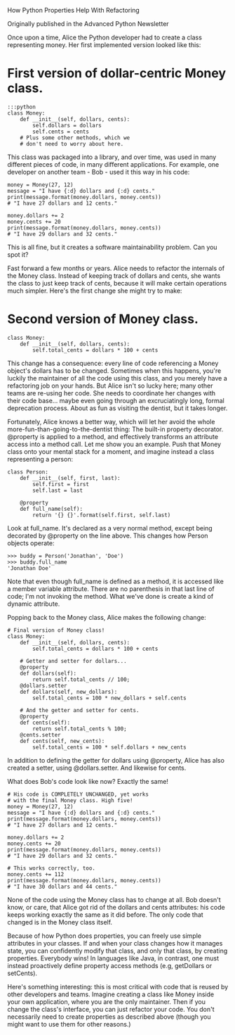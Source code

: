 
How Python Properties Help With Refactoring

Originally published in the Advanced Python Newsletter

Once upon a time, Alice the Python developer had to create a class representing money. Her first implemented version looked like this:

# First version of dollar-centric Money class.
	:::python
	class Money:
	    def __init__(self, dollars, cents):
	        self.dollars = dollars
	        self.cents = cents
	    # Plus some other methods, which we
	    # don't need to worry about here.

This class was packaged into a library, and over time, was used in many different pieces of code, in many different applications. For example, one developer on another team - Bob - used it this way in his code:

	money = Money(27, 12)
	message = "I have {:d} dollars and {:d} cents."
	print(message.format(money.dollars, money.cents))
	# "I have 27 dollars and 12 cents."

	money.dollars += 2
	money.cents += 20
	print(message.format(money.dollars, money.cents))
	# "I have 29 dollars and 32 cents."

This is all fine, but it creates a software maintainability problem. Can you spot it?

Fast forward a few months or years. Alice needs to refactor the internals of the Money class. Instead of keeping track of dollars and cents, she wants the class to just keep track of cents, because it will make certain operations much simpler. Here's the first change she might try to make:

# Second version of Money class.
	class Money:
	    def __init__(self, dollars, cents):
	        self.total_cents = dollars * 100 + cents

This change has a consequence: every line of code referencing a Money object's dollars has to be changed. Sometimes when this happens, you're luckily the maintainer of all the code using this class, and you merely have a refactoring job on your hands. But Alice isn't so lucky here; many other teams are re-using her code. She needs to coordinate her changes with their code base... maybe even going through an excruciatingly long, formal deprecation process. About as fun as visiting the dentist, but it takes longer.

Fortunately, Alice knows a better way, which will let her avoid the whole more-fun-than-going-to-the-dentist thing: The built-in property decorator. @property is applied to a method, and effectively transforms an attribute access into a method call. Let me show you an example. Push that Money class onto your mental stack for a moment, and imagine instead a class representing a person:

	class Person:
	    def __init__(self, first, last):
	        self.first = first
	        self.last = last
	
	    @property
	    def full_name(self):
	        return '{} {}'.format(self.first, self.last)

Look at full_name. It's declared as a very normal method, except being decorated by @property on the line above. This changes how Person objects operate:
	
	>>> buddy = Person('Jonathan', 'Doe')
	>>> buddy.full_name
	'Jonathan Doe'

Note that even though full_name is defined as a method, it is accessed like a member variable attribute. There are no parenthesis in that last line of code; I'm not invoking the method. What we've done is create a kind of dynamic attribute.

Popping back to the Money class, Alice makes the following change:

	# Final version of Money class!
	class Money:
	    def __init__(self, dollars, cents):
	        self.total_cents = dollars * 100 + cents
	
	    # Getter and setter for dollars...
	    @property
	    def dollars(self):
	        return self.total_cents // 100;
	    @dollars.setter
	    def dollars(self, new_dollars):
	        self.total_cents = 100 * new_dollars + self.cents
	
	    # And the getter and setter for cents.
	    @property
	    def cents(self):
	        return self.total_cents % 100;
	    @cents.setter
	    def cents(self, new_cents):
	        self.total_cents = 100 * self.dollars + new_cents

In addition to defining the getter for dollars using @property, Alice has also created a setter, using @dollars.setter. And likewise for cents.

What does Bob's code look like now? Exactly the same!

	# His code is COMPLETELY UNCHANGED, yet works
	# with the final Money class. High five!
	money = Money(27, 12)
	message = "I have {:d} dollars and {:d} cents."
	print(message.format(money.dollars, money.cents))
	# "I have 27 dollars and 12 cents."

	money.dollars += 2
	money.cents += 20
	print(message.format(money.dollars, money.cents))
	# "I have 29 dollars and 32 cents."

	# This works correctly, too.
	money.cents += 112
	print(message.format(money.dollars, money.cents))
	# "I have 30 dollars and 44 cents."

None of the code using the Money class has to change at all. Bob doesn't know, or care, that Alice got rid of the dollars and cents attributes: his code keeps working exactly the same as it did before. The only code that changed is in the Money class itself.

Because of how Python does properties, you can freely use simple attributes in your classes. If and when your class changes how it manages state, you can confidently modify that class, and only that class, by creating properties. Everybody wins! In languages like Java, in contrast, one must instead proactively define property access methods (e.g, getDollars or setCents).

Here's something interesting: this is most critical with code that is reused by other developers and teams. Imagine creating a class like Money inside your own application, where you are the only maintainer. Then if you change the class's interface, you can just refactor your code. You don't necessarily need to create properties as described above (though you might want to use them for other reasons.)